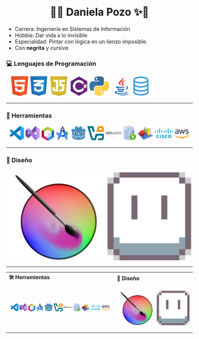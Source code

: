 <h1 align="center">🌸✨ Daniela Pozo ✨🌸</h1>

<p align="left">
<ul>
  <li>Carrera: Ingeniería en Sistemas de Información</li>
  <li>Hobbie: Dar vida a lo invisible</li>
  <li>Especialidad: Pintar con lógica en un lienzo imposible.</li>
  <li>Con <strong>negrita</strong> y <em>cursiva</em></li>
</ul>


### 💻 Lenguajes de Programación
<p align="left">
<img src="./lenguajes.png" alt="Lenguajes" width="400"/>
</p>

---

### 🧰 Herramientas
<p align="left">
<img src="./herramientas.png" alt="Herramientas" width="600"/>
</p>

---

### 🎨 Diseño
<p align="left">
<img src="./diseno.png" alt="Diseño" width="600"/>
</p>

---

<table>
  <tr>
    <th align="left" width="58%">🛠️ Herramientas</th>
    <th align="left" width="42%">🎨 Diseño</th>
  </tr>
  <tr>
    <td>
      <p align="left">
<img src="./herramientas.png" alt="Herramientas" width="600"/>
</p>
    </td>
    <td>
      <p align="left">
<img src="./diseno.png" alt="Diseño" width="1000"/>
</p>
    </td>
  </tr>
</table>
